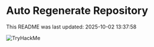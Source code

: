 # Auto Regenerate Repository

This README was last updated: 2025-10-02 13:37:58

 ![TryHackMe](https://tryhackme.com/badge/533634)